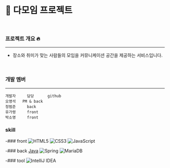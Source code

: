 # 🙋‍ 다모임 프로젝트

<br>

### 프로젝트 개요 🔥

---
- 장소와 취미가 맞는 사람들의 모임을 커뮤니케이션 공간을 제공하는 서비스입니다.

<br>

### 개발 멤버

---

    개발자     담당      github
    오영석   PM & back
    정범준     back
    유가령     front
    박소영     front

### skill


-### front
![HTML5](https://img.shields.io/badge/html5-%23E34F26.svg?style=for-the-badge&logo=html5&logoColor=black)
![CSS3](https://img.shields.io/badge/css3-%231572B6.svg?style=for-the-badge&logo=css3&logoColor=black)
![JavaScript](https://img.shields.io/badge/javascript-%23323330.svg?style=for-the-badge&logo=javascript&logoColor=%23F7DF1E)

-### back
[Java](https://img.shields.io/badge/java-%23ED8B00.svg?style=for-the-badge&logo=openjdk&logoColor=black)
![Spring](https://img.shields.io/badge/spring-%236DB33F.svg?style=for-the-badge&logo=spring&logoColor=black)
![MariaDB](https://img.shields.io/badge/MariaDB-003545?style=for-the-badge&logo=mariadb&logoColor=black)

-### tool
![IntelliJ IDEA](https://img.shields.io/badge/IntelliJIDEA-000000.svg?style=for-the-badge&logo=intellij-idea&logoColor=white)

<br>
<br>
<br>

    

